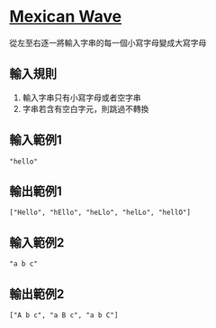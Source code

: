 # [Mexican Wave](https://www.codewars.com/kata/mexican-wave/)

從左至右逐一將輸入字串的每一個小寫字母變成大寫字母

## 輸入規則

1. 輸入字串只有小寫字母或者空字串
2. 字串若含有空白字元，則跳過不轉換

## 輸入範例1

`"hello"`

## 輸出範例1

`["Hello", "hEllo", "heLlo", "helLo", "hellO"]`

## 輸入範例2

`"a b c"`

## 輸出範例2

`["A b c", "a B c", "a b C"]`
